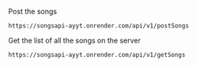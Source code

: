 
Post the songs 
```
https://songsapi-ayyt.onrender.com/api/v1/postSongs
```

Get the list of all the songs on the server 
```
https://songsapi-ayyt.onrender.com/api/v1/getSongs
```
